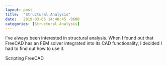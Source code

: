 ```yaml
---
layout: post
title:  "Structural Analysis"
date:   2019-03-05 14:48:45 -0600
categories: [Structural Analysis]
---
```


I've always been interested in structural analysis. When I found out that FreeCAD has an FEM solver integrated into its CAD functionality, I decided I had to find out how to use it.   

Scripting FreeCAD


